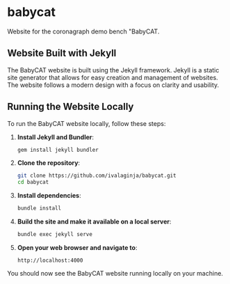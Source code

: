 # babycat
Website for the coronagraph demo bench "BabyCAT.

## Website Built with Jekyll

The BabyCAT website is built using the Jekyll framework. Jekyll is a static site generator that allows for easy creation and management of websites. The website follows a modern design with a focus on clarity and usability.

## Running the Website Locally

To run the BabyCAT website locally, follow these steps:

1. **Install Jekyll and Bundler**:
   ```sh
   gem install jekyll bundler
   ```

2. **Clone the repository**:
   ```sh
   git clone https://github.com/ivalaginja/babycat.git
   cd babycat
   ```

3. **Install dependencies**:
   ```sh
   bundle install
   ```

4. **Build the site and make it available on a local server**:
   ```sh
   bundle exec jekyll serve
   ```

5. **Open your web browser and navigate to**:
   ```
   http://localhost:4000
   ```

You should now see the BabyCAT website running locally on your machine.
